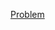 [Problem](https://codingcompetitions.withgoogle.com/kickstart/round/000000000019ff43/00000000003380d2)
